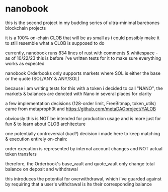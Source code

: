 # nanobook

this is the second project in my budding series of ultra-minimal barebones blockchain projects

it is a 100% on-chain CLOB that will be as small as i could possibly make it to still resemble what a CLOB is supposed to do

currently, nanobook runs 834 lines of rust with comments & whitespace - as of 10/22/23 this is before i've written tests for it to make sure everything works as expected

nanobook Orderbooks only supports markets where SOL is either the base or the quote (SOL/ANY & ANY/SOL) 

because i am writing tests for this with a token i decided to call "NANO", the markets & balances are denoted with Nano in several places for clarity

a few implementation decisions (128-order limit, FreeBitmap, token_utils) came from metaproph3t and https://github.com/metaDAOproject/YALOB

obviously this is NOT be intended for production usage and is more just for fun & to learn about CLOB architecture

one potentially controversial (bad?) decision i made here to keep matching & execution entirely on-chain:

order execution is represented by internal account changes and NOT actual token transfers 

therefore, the Orderbook's base_vault and quote_vault only change total balance on deposit and withdrawal

this introduces the potential for overwithdrawal, which i've guarded against by requiring that a user's withdrawal is lte their corresponding balance
